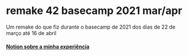 # remake 42 basecamp 2021 mar/apr
Um remake do que fiz durante o basecamp de 2021 dos dias de 22 de março até 16 de abril
#### [Notion sobre a minha experiência](https://www.notion.so/42-mar-o-abril-2021-d975c7f92ba4414eb94ae0151fc4ad10)
